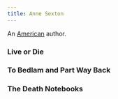 ```yaml
---
title: Anne Sexton
---
```


An [American](../index.html) author.

### Live or Die

### To Bedlam and Part Way Back

### The Death Notebooks
